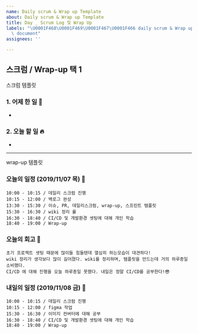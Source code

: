 ```yaml
---
name: Daily scrum & Wrap up Template
about: Daily scrum & Wrap up Template
title: Day _ Scrum Log 및 Wrap Up
labels: "\U0001F468‍\U0001F469‍\U0001F467‍\U0001F466 daily scrum & Wrap up, \U0001F4D2
  \ document"
assignees: ''

---
```


##  스크럼 / Wrap-up 택 1 

스크럼 템플릿

### 1. 어제 한 일 🌙
- 
### 2. 오늘 할 일 🔥  
- 
<hr>

wrap-up 템플릿 

### 오늘의 일정 (2019/11/07 목) 🐣
```
10:00 - 10:15 / 데일리 스크럼 진행
10:15 - 12:00 / 백로그 완성
13:30 - 15:30 / 이슈, PR, 데일리스크럼, wrap-up, 스프린트 템플릿
15:30 - 16:30 / wiki 정리 룰
16:30 - 18:40 / CI/CD 및 개발환경 셋팅에 대해 개인 학습
18:40 - 19:00 / Wrap-up
```
### 오늘의 회고 🎈
```
초기 프로젝트 셋팅 때문에 많이들 힘들텐데 열심히 하는모습이 대견하다!
wiki 정리가 생각보다 많이 길어졌다. wiki를 정리하며, 템플릿을 만드는데 거의 하루종일 소비했다.
CI/CD 에 대해 진행을 오늘 하루종일 못했다. 내일은 정말 CI/CD를 공부한다!😎
```
### 내일의 일정 (2019/11/08 금) 🐥
```
10:00 - 10:15 / 데일리 스크럼 진행
10:15 - 12:00 / figma 작업
15:30 - 16:30 / 이미지 컨버터에 대해 공부
16:30 - 18:40 / CI/CD 및 개발환경 셋팅에 대해 개인 학습
18:40 - 19:00 / Wrap-up
```
